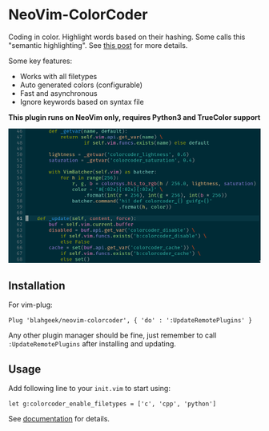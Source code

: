 NeoVim-ColorCoder
=================

Coding in color. Highlight words based on their hashing. Some calls this "semantic highlighting".
See [this post](https://medium.com/@evnbr/coding-in-color-3a6db2743a1e) for more details.

Some key features:

* Works with all filetypes
* Auto generated colors (configurable)
* Fast and asynchronous
* Ignore keywords based on syntax file

**This plugin runs on NeoVim only, requires Python3 and TrueColor support**

![](./images/screenshot.png)

Installation
------------

For vim-plug:

    Plug 'blahgeek/neovim-colorcoder', { 'do' : ':UpdateRemotePlugins' }

Any other plugin manager should be fine, just remember to call `:UpdateRemotePlugins`
after installing and updating.


Usage
-----

Add following line to your `init.vim` to start using:

    let g:colorcoder_enable_filetypes = ['c', 'cpp', 'python']

See [documentation](./doc/colorcoder.txt) for details.

